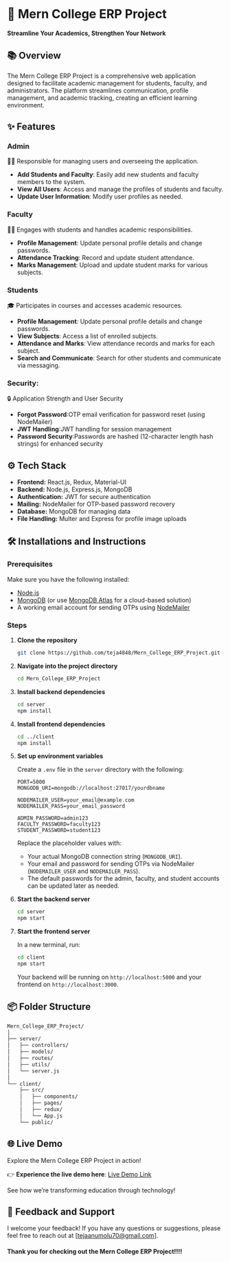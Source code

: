 # 🏫 Mern College ERP Project

**Streamline Your Academics, Strengthen Your Network**

## 📚 Overview

The Mern College ERP Project is a comprehensive web application designed to facilitate academic management for students, faculty, and administrators. The platform streamlines communication, profile management, and academic tracking, creating an efficient learning environment.

## ✨ Features

### Admin 
👮‍♂️ Responsible for managing users and overseeing the application.
- **Add Students and Faculty**: Easily add new students and faculty members to the system.
- **View All Users**: Access and manage the profiles of students and faculty.
- **Update User Information**: Modify user profiles as needed.

### Faculty
👩‍🏫 Engages with students and handles academic responsibilities.
- **Profile Management**: Update personal profile details and change passwords.
- **Attendance Tracking**: Record and update student attendance.
- **Marks Management**: Upload and update student marks for various subjects.

### Students
🎓 Participates in courses and accesses academic resources.
- **Profile Management**: Update personal profile details and change passwords.
- **View Subjects**: Access a list of enrolled subjects.
- **Attendance and Marks**: View attendance records and marks for each subject.
- **Search and Communicate**: Search for other students and communicate via messaging.

### Security:
🔒 Application Strength and User Security
- **Forgot Password**:OTP email verification for password reset (using NodeMailer)
- **JWT Handling**:JWT handling for session management
- **Password Security**:Passwords are hashed (12-character length hash strings) for enhanced security

## ⚙️ Tech Stack

- **Frontend:** React.js, Redux, Material-UI
- **Backend:** Node.js, Express.js, MongoDB
- **Authentication:** JWT for secure authentication
- **Mailing:** NodeMailer for OTP-based password recovery
- **Database:** MongoDB for managing data
- **File Handling:** Multer and Express for profile image uploads

## 🛠️ Installations and Instructions

### Prerequisites

Make sure you have the following installed:

- [Node.js](https://nodejs.org/en/download/)
- [MongoDB](https://www.mongodb.com/try/download/community) (or use [MongoDB Atlas](https://www.mongodb.com/cloud/atlas) for a cloud-based solution)
- A working email account for sending OTPs using [NodeMailer](https://nodemailer.com/about/)

### Steps

1. **Clone the repository**

    ```bash
    git clone https://github.com/teja4848/Mern_College_ERP_Project.git
    ```

2. **Navigate into the project directory**

    ```bash
    cd Mern_College_ERP_Project
    ```

3. **Install backend dependencies**

    ```bash
    cd server
    npm install
    ```

4. **Install frontend dependencies**

    ```bash
    cd ../client
    npm install
    ```

5. **Set up environment variables**

    Create a `.env` file in the `server` directory with the following:

    ```env
    PORT=5000
    MONGODB_URI=mongodb://localhost:27017/yourdbname

    NODEMAILER_USER=your_email@example.com
    NODEMAILER_PASS=your_email_password

    ADMIN_PASSWORD=admin123
    FACULTY_PASSWORD=faculty123
    STUDENT_PASSWORD=student123
    ```

    Replace the placeholder values with:

    - Your actual MongoDB connection string (`MONGODB_URI`).
    - Your email and password for sending OTPs via NodeMailer (`NODEMAILER_USER` and `NODEMAILER_PASS`).
    - The default passwords for the admin, faculty, and student accounts can be updated later as needed.

6. **Start the backend server**

    ```bash
    cd server
    npm start
    ```

7. **Start the frontend server**

    In a new terminal, run:

    ```bash
    cd client
    npm start
    ```

    Your backend will be running on `http://localhost:5000` and your frontend on `http://localhost:3000`.

## 📦 Folder Structure

```bash
Mern_College_ERP_Project/
│
├── server/
│   ├── controllers/
│   ├── models/
│   ├── routes/
│   ├── utils/
│   └── server.js
│
└── client/
    ├── src/
    │   ├── components/
    │   ├── pages/
    │   ├── redux/
    │   └── App.js
    └── public/
```

## 🌐 Live Demo

Explore the Mern College ERP Project in action! 

👉 **Experience the live demo here**: [Live Demo Link](http://your-live-demo-link.com)

See how we’re transforming education through technology!

## 📩 Feedback and Support

I welcome your feedback! If you have any questions or suggestions, please feel free to reach out at [tejaanumolu70@gmail.com].

#### Thank you for checking out the Mern College ERP Project!!!!





